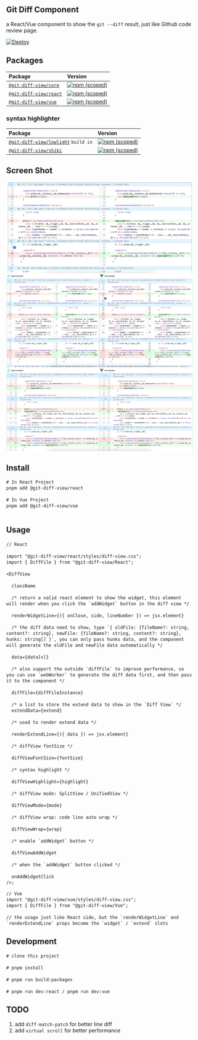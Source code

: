 ## Git Diff Component

a React/Vue component to show the `git --diff` result, just like Github code review page.

[![Deploy](https://github.com/MrWangJustToDo/git-diff-view/actions/workflows/deploy.yml/badge.svg)](https://github.com/MrWangJustToDo/git-diff-view/actions/workflows/deploy.yml)

## Packages

| Package | Version  |
| :-------------------- | :----------------------------- |
| [`@git-diff-view/core`](packages/core) | [![npm (scoped)](https://img.shields.io/npm/v/%40git-diff-view/core)](https://www.npmjs.com/package/@git-diff-view/core) |
| [`@git-diff-view/react`](packages/react) | [![npm (scoped)](https://img.shields.io/npm/v/%40git-diff-view/react)](https://www.npmjs.com/package/@git-diff-view/react) |
| [`@git-diff-view/vue`](packages/vue) | [![npm (scoped)](https://img.shields.io/npm/v/%40git-diff-view/vue)](https://www.npmjs.com/package/@git-diff-view/vue) |

### syntax highlighter
| Package | Version  |
| :-------------------- | :----------------------------- |
| [`@git-diff-view/lowlight`](packages/lowlight) `build in` | [![npm (scoped)](https://img.shields.io/npm/v/%40git-diff-view/lowlight)](https://www.npmjs.com/package/@git-diff-view/lowlight) |
| [`@git-diff-view/shiki`](packages/shiki) | [![npm (scoped)](https://img.shields.io/npm/v/%40git-diff-view/shiki)](https://www.npmjs.com/package/@git-diff-view/shiki) |


## Screen Shot
![Screenshot](1.png)
![Screenshot](2.png)
![Screenshot](3.png)

## Install

```shell
# In React Project
pnpm add @git-diff-view/react

# In Vue Project
pnpm add @git-diff-view/vue


```

## Usage

```tsx
// React

import "@git-diff-view/react/styles/diff-view.css";
import { DiffFile } from "@git-diff-view/React";

<DiffView

  className

  /* return a valid react element to show the widget, this element will render when you click the `addWidget` button in the diff view */

  renderWidgetLine={({ onClose, side, lineNumber }) => jsx.element}

  /* the diff data need to show, type `{ oldFile: {fileName?: string, content?: string}, newFile: {fileName?: string, content?: string}, hunks: string[] }`, you can only pass hunks data, and the component will generate the oldFile and newFile data automatically */

  data={data[v]}

  /* also support the outside `diffFile` to improve performance, so you can use `webWorker` to generate the diff data first, and then pass it to the component */

  diffFile={diffFileInstance}

  /* a list to store the extend data to show in the `Diff View` */
  extendData={extend}

  /* used to render extend data */

  renderExtendLine={({ data }) => jsx.element}

  /* diffView fontSize */

  diffViewFontSize={fontSize}

  /* syntax highlight */

  diffViewHighlight={highlight}

  /* diffView mode: SplitView / UnifiedView */

  diffViewMode={mode}

  /* diffView wrap: code line auto wrap */

  diffViewWrap={wrap}

  /* enable `addWidget` button */

  diffViewAddWidget

  /* when the `addWidget` button clicked */

  onAddWidgetClick
/>;

```

```tsx
// Vue
import "@git-diff-view/vue/styles/diff-view.css";
import { DiffFile } from "@git-diff-view/Vue";

// the usage just like React side, but the `renderWidgetLine` and `renderExtendLine` props become the `widget` / `extend` slots

```

## Development

```shell
# clone this project

# pnpm install

# pnpm run build:packages 

# pnpm run dev:react / pnpm run dev:vue

```

## TODO
1. add `diff-match-patch` for better line diff
2. add `virtual scroll` for better performance
